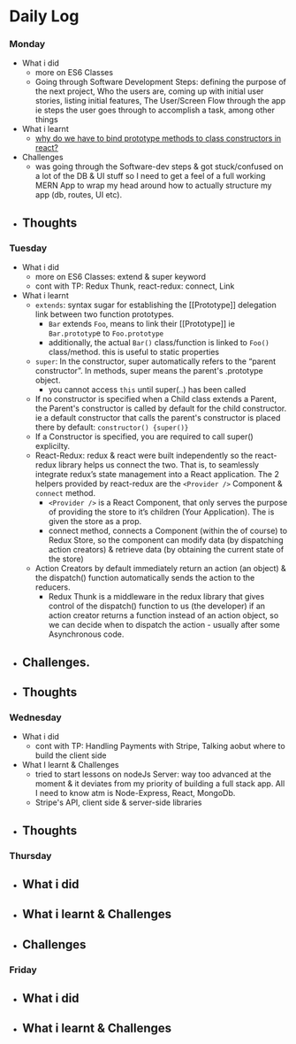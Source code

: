 # Daily Log

### Monday
- What i did
  - more on ES6 Classes
  - Going through Software Development Steps: defining the purpose of the next project, Who the users are, coming up with initial user stories, listing initial features, The User/Screen Flow through the app ie steps the user goes through to accomplish a task, among other things
- What i learnt
  - [why do we have to bind prototype methods to class constructors in react?](https://medium.freecodecamp.org/this-is-why-we-need-to-bind-event-handlers-in-class-components-in-react-f7ea1a6f93eb)
- Challenges
  - was going through the Software-dev steps & got stuck/confused on a lot of the DB & UI stuff so I need to get a feel of a full working MERN App to wrap my head around how to actually structure my app (db, routes, UI etc). 
- Thoughts
  - 

### Tuesday
- What i did
  - more on ES6 Classes: extend & super keyword
  - cont with TP: Redux Thunk, react-redux: connect, Link
- What i learnt
  - `extends`: syntax sugar for establishing the [[Prototype]] delegation link between two function prototypes.
    - `Bar` extends `Foo`, means to link their [[Prototype]] ie `Bar.prototyp`e to `Foo.prototype`
    - additionally, the actual `Bar()` class/function is linked to `Foo()` class/method. this is useful to static properties
  - `super`: In the constructor, super automatically refers to the “parent constructor”. In methods, super means the parent's .prototype object.
    - you cannot access `this` until super(..) has been called
  - If no constructor is specified when a Child class extends a Parent, the Parent's constructor is called by default for the child constructor. ie a default constructor that calls the parent's constructor is placed there by default: `constructor() {super()}`
  - If a Constructor is specified, you are required to call  super() explicilty.
  - React-Redux: redux & react were built independently so the react-redux library helps us connect the two. That is, to seamlessly integrate redux’s state management into a React application. The 2 helpers provided by react-redux are the `<Provider />` Component & `connect` method.
    - `<Provider />` is a React Component, that only serves the purpose of providing the store to it’s children (Your Application). The <Provider /> is given the store as a prop.
    - connect method, connects a Component (within the <Provider /> of course) to Redux Store, so the component can modify data (by dispatching action creators) & retrieve data (by obtaining the current state of the store)
  - Action Creators by default immediately return an action (an object) & the dispatch() function automatically sends the action to the reducers.
    - Redux Thunk is a middleware in the redux library that gives control of the dispatch() function to us (the developer) if an action creator returns a function instead of an action object, so we can decide when to dispatch the action - usually after some Asynchronous code.
- Challenges.
  - 
- Thoughts
  - 
### Wednesday
- What i did
  - cont with TP: Handling Payments with Stripe, Talking aobut where to build the client side
- What I learnt & Challenges
  - tried to start lessons on nodeJs Server: way too advanced at the moment & it deviates from my priority of building a full stack app. All I need to know atm is Node-Express, React, MongoDb.
  - Stripe's API, client side & server-side libraries
- Thoughts
  - 

### Thursday
- What i did
  - 
- What i learnt & Challenges
  -
- Challenges
  - 
  


### Friday
- What i did
  - 
- What i learnt & Challenges
  - 
 
  
 
